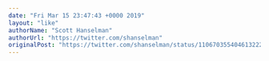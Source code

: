 ```yaml
---
date: "Fri Mar 15 23:47:43 +0000 2019"
layout: "like"
authorName: "Scott Hanselman"
authorUrl: "https://twitter.com/shanselman"
originalPost: "https://twitter.com/shanselman/status/1106703554046132224"
---
```

